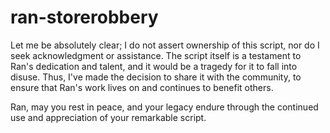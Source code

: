 # ran-storerobbery
Let me be absolutely clear; I do not assert ownership of this script, nor do I seek acknowledgment or assistance. The script itself is a testament to Ran's dedication and talent, and it would be a tragedy for it to fall into disuse. Thus, I've made the decision to share it with the community, to ensure that Ran's work lives on and continues to benefit others.

Ran, may you rest in peace, and your legacy endure through the continued use and appreciation of your remarkable script.
